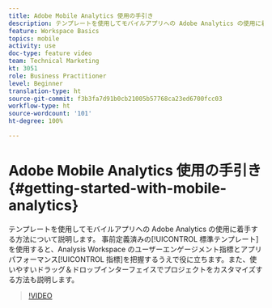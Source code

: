 ```yaml
---
title: Adobe Mobile Analytics 使用の手引き
description: テンプレートを使用してモバイルアプリへの Adobe Analytics の使用に着手する方法について説明します。 事前定義済みの標準テンプレートを使用すると、Analysis Workspace のユーザーエンゲージメント指標とアプリパフォーマンス指標を把握するうえで役に立ちます。 また、使いやすいドラッグ＆ドロップインターフェイスでプロジェクトをカスタマイズする方法も説明します。
feature: Workspace Basics
topics: mobile
activity: use
doc-type: feature video
team: Technical Marketing
kt: 3051
role: Business Practitioner
level: Beginner
translation-type: ht
source-git-commit: f3b3fa7d91b0cb21005b57768ca23ed6700fcc03
workflow-type: ht
source-wordcount: '101'
ht-degree: 100%

---
```



# Adobe Mobile Analytics 使用の手引き {#getting-started-with-mobile-analytics}

テンプレートを使用してモバイルアプリへの Adobe Analytics の使用に着手する方法について説明します。 事前定義済みの[!UICONTROL 標準テンプレート]を使用すると、Analysis Workspace のユーザーエンゲージメント指標とアプリパフォーマンス[!UICONTROL 指標]を把握するうえで役に立ちます。また、使いやすいドラッグ＆ドロップインターフェイスでプロジェクトをカスタマイズする方法も説明します。

>[!VIDEO](https://video.tv.adobe.com/v/27826/?quality=12)
